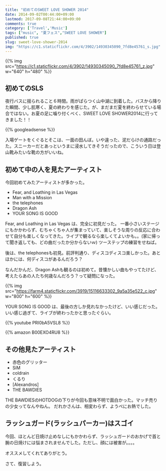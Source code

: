 ```yaml
---
title: "初めてのSWEET LOVE SHOWER 2014"
date: 2014-09-02T00:44:00+09:00
lastmod: 2017-09-08T21:44:00+09:00
comments: true
category: ['Travel','Music']
tags: ["music", "夏フェス","SWEET LOVE SHOWER"]
published: true
slug: sweet-love-shower-2014
img: "https://c1.staticflickr.com/4/3902/14930345090_7fd8e45761_s.jpg"
---
```


{{% img src="https://c1.staticflickr.com/4/3902/14930345090_7fd8e45761_z.jpg" w="640" h="480" %}}


## 初めてのSLS

夜行バスに揺られること６時間。雨がぱらつく山中湖に到着した。バスから降りた瞬間、少し肌寒く、夏の終わりを感じた。が、まだまだ夏を終わらせている場合ではない。お夏の足に噛り付くべく、SWEET LOVE SHOWER2014に行ってきました！！


{{% googleadsense %}}

入場ゲートをくぐるとそこは、一面の田んぼ。いや違った、泥だらけの通路だった。スニーカーだとあっというまに浸水してきそうだったので、こういう日は登山靴みたいな靴の方がいいね。


## 初めて中の人を見たアーティスト

今回初めてみたアーティストが多かった。

- Fear, and Loathing in Las Vegas
- Man with a Mission
- the telephones
- Dragon Ash
- YOUR SONG IS GOOD

Fear, and Loathing in Las Vegas は、完全に初見だった。
一番小さいステージにもかかわらず、むちゃくちゃ人が集まっていて、楽しそうな周りの反応に合わせて自分も楽しくなってきた。ライブで観るなら楽しくてよいかも。。(家に帰って聞き返しても、どの曲だったか分からないｗ) ツーステップの練習をせねば。

後は、the telephonesも初見。前評判通り、ディスコディスコ楽しかった。あとほかには、何ディスコがあるんだろう？

なんだかんだ、Dragon Ashも観るのは初めて。昔懐かしい曲もやってたけど、考えたらあの人たち何歳なんだろう？って疑問になった。


{{% img src="https://farm4.staticflickr.com/3919/15116633302_9a5a35e522_c.jpg" w="800" h="600" %}}

YOUR SONG IS GOOD は、最後の方しか見れなかったけど、いい感じだった。いい感じ過ぎて、ライブが終わったかと思ったぐらい。

{{% youtube PRI0bA5VSL8 %}}

{{% amazon B00EXO4RU8 %}}


## その他見たアーティスト

- 赤色のグリッター
- SiM
- coldrain
- くるり
- [Alexandros]
- THE BAWDIES


THE BAWDIESのHOTDOGの下りが今回も意味不明で面白かった。マッチ売りの少女ってなんやねん。
だれかさんは、相変わらず、ようぺにお熱でした。

## ラッシュガード(ラッシュパーカー)はスゴイ

今回、ほとんど日焼け止めなしにもかかわらず、ラッシュガードのおかげで首と腕の日焼けには悩まされませんでした。ただし、顔には被害が。。。。

オススメしてくれてありがとう。


さて、復習しよう。
